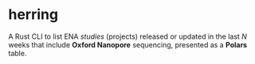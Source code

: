 # herring

A Rust CLI to list ENA *studies* (projects) released or updated in the last *N* weeks that include **Oxford Nanopore** sequencing, presented as a **Polars** table.
